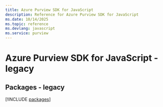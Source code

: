 ```yaml
---
title: Azure Purview SDK for JavaScript
description: Reference for Azure Purview SDK for JavaScript
ms.date: 10/14/2025
ms.topic: reference
ms.devlang: javascript
ms.service: purview
---
```

# Azure Purview SDK for JavaScript - legacy
## Packages - legacy
[!INCLUDE [packages](purview-index.md)]
